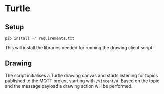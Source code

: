 # Turtle

## Setup

```shell
pip install -r requirements.txt
```

This will install the libraries needed for running the drawing client script.

## Drawing

The script initialises a Turtle drawing canvas and starts listening for topics published to the MQTT broker, starting with `/Vincent/#`.
Based on the topic and the message payload a drawing action will be performed.
